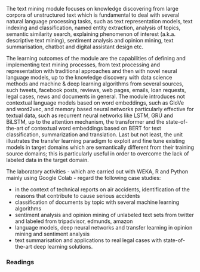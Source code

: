 The text mining module focuses on knowledge discovering from large corpora of unstructured text which is fundamental to deal with several natural language processing tasks, such as text representation models, text indexing and classification, named entity extraction, analysis of topics, semantic similarity search, explaining phenomenon of interest (a.k.a. descriptive text mining), sentiment analysis and opinion mining, text summarisation, chatbot and digital assistant design etc.

The learning outcomes of the module are the capabilities of defining and implementing text mining processes, from text processing and representation with traditional approaches and then with novel neural language models, up to the knowledge discovery with data science methods and machine & deep learning algorithms from several sources, such tweets, facebook posts, reviews, web pages, emails, loan requests, legal cases, news and documents in general. The module introduces not contextual language models based on word embeddings, such as GloVe and word2vec, and memory based neural networks particularly effective for textual data, such as recurrent neural networks like LSTM, GRU and BiLSTM, up to the attention mechanism, the transformer and the state-of-the-art of contextual word embeddings based on BERT for text classification, summarization and translation. Last but not least, the unit illustrates the transfer learning paradigm to exploit and fine tune existing models in target domains which are semantically different from their training source domains; this is particularly useful in order to overcome the lack of labeled data in the target domain.             

The laboratory activities - which are carried out with WEKA, R and Python mainly using Google Colab - regard the following case studies:

- in the context of technical reports on air accidents, identification of the reasons that contribute to cause serious accidents
- classification of documents by topic with several machine learning algorithms
- sentiment analysis and opinion mining of unlabeled text sets from twitter and labeled from tripadvisor, edmunds, amazon 
- language models, deep neural networks and transfer learning in opinion mining and sentiment analysis 
- text summarisation and applications to real legal cases with state-of-the-art deep learning solutions.    

### Readings

Slides, lab materials and papers will be supplied by the teacher.

Suggested Readings:
- C. Manning, H. Schutze, P. Raghavan. [Introduction to Information Retrieval](http://nlp.stanford.edu/IR-book/pdf/irbookonlinereading.pdf), Cambridge, University Press
- B. Liu and L. Zhang. [A survey of opinion mining and sentiment analysis. In Mining Text Data](http://www.cs.uic.edu/~lzhang3/paper/opinion_survey.pdf), Editors C. Aggarwal and C. Xiang Zhai. Springer. 
- Lei Zhang, Shuai Wang, and Bing Liu. [Deep learning for sentiment analysis: A survey. In Wiley Interdisciplinary Reviews: Data Mining and Knowledge Discovery](https://arxiv.org/abs/1801.07883), 8(4).
- Tang D., Zhang M. Deep Learning in Sentiment Analysis. [In Deep Learning in Natural Language Processing](https://www.dropbox.com/s/yzeheq8zuh0owmi/Optional_Deep_Learning_in_Sentiment_A nalysis.pdf?dl=0). Springer 


### Contact and student meeting

[Prof. Gianluca Moro](mailto:name.surname @ unibo.it)<br> 
Each working day: 16:30-18:30 (via Microsoft Teams); please send an email to schedule a meeting  
